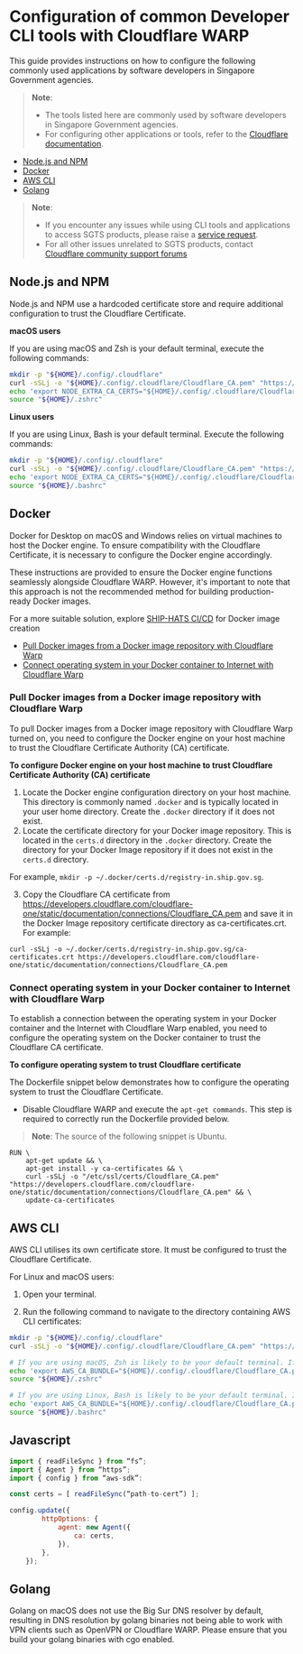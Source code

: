 # Configuration of common Developer CLI tools with Cloudflare WARP

This guide provides instructions on how to configure the following commonly used applications by software developers in Singapore Government agencies.

> **Note**:
>- The tools listed here are commonly used by software developers in Singapore Government agencies.
>- For configuring other applications or tools, refer to the [Cloudflare documentation](https://developers.cloudflare.com/cloudflare-one/connections/connect-devices/warp/install-cloudflare-cert).

- [Node.js and NPM](#nodejs-and-npm)
- [Docker](#docker)
- [AWS CLI](#aws-cli)
- [Golang](#golang)

> **Note**:
>- If you encounter any issues while using CLI tools and applications to access SGTS products, please raise a [service request](https://go.gov.sg/seed-techpass-support).
>- For all other issues unrelated to SGTS products, contact [Cloudflare community support forums](https://support.cloudflare.com/hc/en-us)

## Node.js and NPM

Node.js and NPM use a hardcoded certificate store and require additional configuration to trust the Cloudflare Certificate.

**macOS users**

If you are using macOS and Zsh is your default terminal, execute the following commands:

```bash
mkdir -p "${HOME}/.config/.cloudflare"
curl -sSLj -o "${HOME}/.config/.cloudflare/Cloudflare_CA.pem" "https://developers.cloudflare.com/cloudflare-one/static/documentation/connections/Cloudflare_CA.pem"
echo 'export NODE_EXTRA_CA_CERTS="${HOME}/.config/.cloudflare/Cloudflare_CA.pem"' | tee -a "${HOME}/.zshrc"
source "${HOME}/.zshrc"
```

**Linux users**

If you are using Linux, Bash is your default terminal. Execute the following commands:

```bash
mkdir -p "${HOME}/.config/.cloudflare"
curl -sSLj -o "${HOME}/.config/.cloudflare/Cloudflare_CA.pem" "https://developers.cloudflare.com/cloudflare-one/static/documentation/connections/Cloudflare_CA.pem"
echo 'export NODE_EXTRA_CA_CERTS="${HOME}/.config/.cloudflare/Cloudflare_CA.pem"' | tee -a "${HOME}/.bashrc"
source "${HOME}/.bashrc"
```


## Docker

Docker for Desktop on macOS and Windows relies on virtual machines to host the Docker engine. To ensure compatibility with the Cloudflare Certificate, it is necessary to configure the Docker engine accordingly.

These instructions are provided to ensure the Docker engine functions seamlessly alongside Cloudflare WARP. However, it's important to note that this approach is not the recommended method for building production-ready Docker images.

For a more suitable solution, explore [SHIP-HATS CI/CD](https://www.ship.gov.sg/) for Docker image creation

- [Pull Docker images from a Docker image repository with Cloudflare Warp](#pull-docker-images-from-a-docker-image-repository-with-cloudflare-warp)
- [Connect operating system in your Docker container to Internet with Cloudflare Warp](#connect-operating-system-in-your-docker-container-to-internet-with-cloudflare-warp)

### Pull Docker images from a Docker image repository with Cloudflare Warp

To pull Docker images from a Docker image repository with Cloudflare Warp turned on, you need to configure the Docker engine on your host machine to trust the Cloudflare Certificate Authority (CA) certificate.

**To configure Docker engine on your host machine to trust Cloudflare Certificate Authority (CA) certificate**


1.	Locate the Docker engine configuration directory on your host machine. This directory is commonly named `.docker` and is typically located in your user home directory. Create the `.docker` directory if it does not exist.
2.	Locate the certificate directory for your Docker image repository. This is located in the `certs.d` directory in the `.docker` directory. Create the directory for your Docker Image repository if it does not exist in the `certs.d` directory.

For example, `mkdir -p ~/.docker/certs.d/registry-in.ship.gov.sg`.

3. Copy the Cloudflare CA certificate from https://developers.cloudflare.com/cloudflare-one/static/documentation/connections/Cloudflare_CA.pem and save it in the Docker Image repository certificate directory as ca-certificates.crt.
For example:

```
curl -sSLj -o ~/.docker/certs.d/registry-in.ship.gov.sg/ca-certificates.crt https://developers.cloudflare.com/cloudflare-one/static/documentation/connections/Cloudflare_CA.pem
```

### Connect operating system in your Docker container to Internet with Cloudflare Warp

To establish a connection between the operating system in your Docker container and the Internet with Cloudflare Warp enabled, you need to configure the operating system on the Docker container to trust the Cloudflare CA certificate.

**To configure operating system to trust Cloudflare certificate**

The Dockerfile snippet below demonstrates how to configure the operating system to trust the Cloudflare Certificate.

- Disable Cloudflare WARP and execute the `apt-get commands`. This step is required to correctly run the Dockerfile provided below.

> **Note**:
> The source of the following snippet is Ubuntu.

```
RUN \
    apt-get update && \
    apt-get install -y ca-certificates && \
    curl -sSLj -o "/etc/ssl/certs/Cloudflare_CA.pem" "https://developers.cloudflare.com/cloudflare-one/static/documentation/connections/Cloudflare_CA.pem" && \
    update-ca-certificates
```

## AWS CLI

AWS CLI utilises its own certificate store. It must be configured to trust the Cloudflare Certificate.

For Linux and macOS users:

1. Open your terminal.

2. Run the following command to navigate to the directory containing AWS CLI certificates:

```bash
mkdir -p "${HOME}/.config/.cloudflare"
curl -sSLj -o "${HOME}/.config/.cloudflare/Cloudflare_CA.pem" "https://developers.cloudflare.com/cloudflare-one/static/documentation/connections/Cloudflare_CA.pem"

# If you are using macOS, Zsh is likely to be your default terminal. If you are using Zsh, please run the following commands:
echo 'export AWS_CA_BUNDLE="${HOME}/.config/.cloudflare/Cloudflare_CA.pem"' | tee -a "${HOME}/.zshrc"
source "${HOME}/.zshrc"

# If you are using Linux, Bash is likely to be your default terminal. If you are using Bash, please run the following commands:
echo 'export AWS_CA_BUNDLE="${HOME}/.config/.cloudflare/Cloudflare_CA.pem"' | tee -a "${HOME}/.bashrc"
source "${HOME}/.bashrc"
```


## Javascript
```js
import { readFileSync } from “fs”;
import { Agent } from “https”;
import { config } from “aws-sdk”:

const certs = [ readFileSync(“path-to-cert”) ];

config.update({
        httpOptions: {
            agent: new Agent({
                ca: certs,
            }),
        },
    });
```


## Golang
Golang on macOS does not use the Big Sur DNS resolver by default, resulting in DNS resolution by golang binaries not being able to work with VPN clients such as OpenVPN or Cloudflare WARP. Please ensure that you build your golang binaries with cgo enabled.
